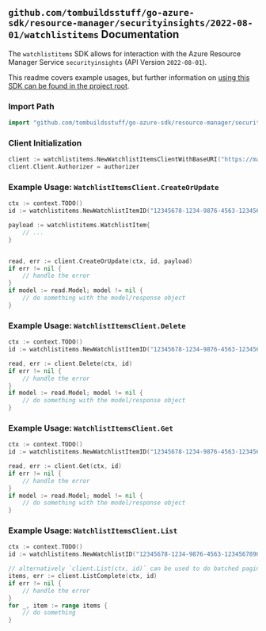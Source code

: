 
## `github.com/tombuildsstuff/go-azure-sdk/resource-manager/securityinsights/2022-08-01/watchlistitems` Documentation

The `watchlistitems` SDK allows for interaction with the Azure Resource Manager Service `securityinsights` (API Version `2022-08-01`).

This readme covers example usages, but further information on [using this SDK can be found in the project root](https://github.com/tombuildsstuff/go-azure-sdk/tree/main/docs).

### Import Path

```go
import "github.com/tombuildsstuff/go-azure-sdk/resource-manager/securityinsights/2022-08-01/watchlistitems"
```


### Client Initialization

```go
client := watchlistitems.NewWatchlistItemsClientWithBaseURI("https://management.azure.com")
client.Client.Authorizer = authorizer
```


### Example Usage: `WatchlistItemsClient.CreateOrUpdate`

```go
ctx := context.TODO()
id := watchlistitems.NewWatchlistItemID("12345678-1234-9876-4563-123456789012", "example-resource-group", "workspaceValue", "watchlistAliasValue", "watchlistItemIdValue")

payload := watchlistitems.WatchlistItem{
	// ...
}


read, err := client.CreateOrUpdate(ctx, id, payload)
if err != nil {
	// handle the error
}
if model := read.Model; model != nil {
	// do something with the model/response object
}
```


### Example Usage: `WatchlistItemsClient.Delete`

```go
ctx := context.TODO()
id := watchlistitems.NewWatchlistItemID("12345678-1234-9876-4563-123456789012", "example-resource-group", "workspaceValue", "watchlistAliasValue", "watchlistItemIdValue")

read, err := client.Delete(ctx, id)
if err != nil {
	// handle the error
}
if model := read.Model; model != nil {
	// do something with the model/response object
}
```


### Example Usage: `WatchlistItemsClient.Get`

```go
ctx := context.TODO()
id := watchlistitems.NewWatchlistItemID("12345678-1234-9876-4563-123456789012", "example-resource-group", "workspaceValue", "watchlistAliasValue", "watchlistItemIdValue")

read, err := client.Get(ctx, id)
if err != nil {
	// handle the error
}
if model := read.Model; model != nil {
	// do something with the model/response object
}
```


### Example Usage: `WatchlistItemsClient.List`

```go
ctx := context.TODO()
id := watchlistitems.NewWatchlistID("12345678-1234-9876-4563-123456789012", "example-resource-group", "workspaceValue", "watchlistAliasValue")

// alternatively `client.List(ctx, id)` can be used to do batched pagination
items, err := client.ListComplete(ctx, id)
if err != nil {
	// handle the error
}
for _, item := range items {
	// do something
}
```
